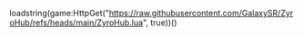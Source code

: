loadstring(game:HttpGet("https://raw.githubusercontent.com/GalaxySR/ZyroHub/refs/heads/main/ZyroHub.lua", true))()
